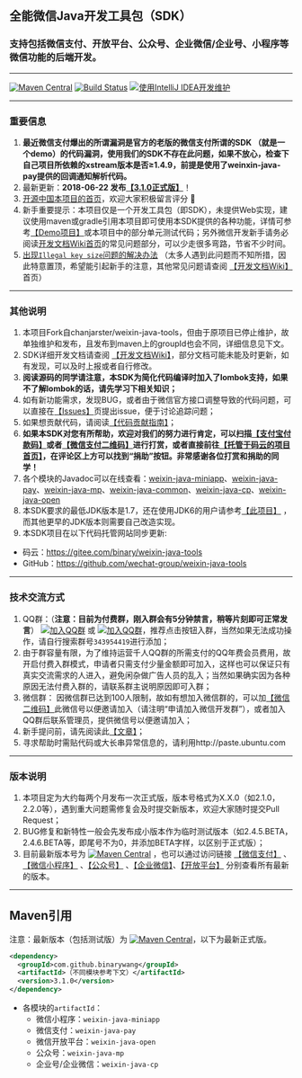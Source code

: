 ## 全能微信Java开发工具包（SDK）
### 支持包括微信支付、开放平台、公众号、企业微信/企业号、小程序等微信功能的后端开发。
---------------------------------
[![Maven Central](https://img.shields.io/maven-central/v/com.github.binarywang/weixin-java-parent.svg)](http://mvnrepository.com/artifact/com.github.binarywang/weixin-java-parent)
[![Build Status](https://travis-ci.org/Wechat-Group/weixin-java-tools.svg?branch=develop)](https://travis-ci.org/Wechat-Group/weixin-java-tools)
[![使用IntelliJ IDEA开发维护](https://img.shields.io/badge/IntelliJ%20IDEA-提供支持-blue.svg)](https://www.jetbrains.com/idea/)

---------------------------------
### 重要信息
1. **最近微信支付爆出的所谓漏洞是官方的老版的微信支付所谓的SDK （就是一个demo）的代码漏洞，使用我们的SDK不存在此问题，如果不放心，检查下自己项目所依赖的xstream版本是否≥1.4.9，前提是使用了weinxin-java-pay提供的回调通知解析代码。**
1. 最新更新：**2018-06-22 发布[【3.1.0正式版】](https://github.com/Wechat-Group/weixin-java-tools/releases)**！
1. [开源中国本项目的首页](https://www.oschina.net/p/weixin-java-tools-new)，欢迎大家积极留言评分 🙂
1. 新手重要提示：本项目仅是一个开发工具包（即SDK），未提供Web实现，建议使用maven或gradle引用本项目即可使用本SDK提供的各种功能，详情可参考[【Demo项目】](demo.md)或本项目中的部分单元测试代码；另外微信开发新手请务必阅读[开发文档Wiki首页](https://github.com/Wechat-Group/weixin-java-tools/wiki)的常见问题部分，可以少走很多弯路，节省不少时间。
1. [出现`Illegal key size`问题的解决办法](https://github.com/Wechat-Group/weixin-java-tools/wiki/%E5%8A%A0%E8%A7%A3%E5%AF%86%E7%9A%84%E5%BC%82%E5%B8%B8%E5%A4%84%E7%90%86%E5%8A%9E%E6%B3%95) （太多人遇到此问题而不知所措，因此特意置顶，希望能引起新手的注意，其他常见问题请查阅 [【开发文档Wiki】](https://github.com/wechat-group/weixin-java-tools/wiki)首页）

--------------------------------
### 其他说明
1. 本项目Fork自chanjarster/weixin-java-tools，但由于原项目已停止维护，故单独维护和发布，且发布到maven上的groupId也会不同，详细信息见下文。
1. SDK详细开发文档请查阅 [【开发文档Wiki】](https://github.com/wechat-group/weixin-java-tools/wiki)，部分文档可能未能及时更新，如有发现，可以及时上报或者自行修改。
1. **阅读源码的同学请注意，本SDK为简化代码编译时加入了lombok支持，如果不了解lombok的话，请先学习下相关知识；**
1. 如有新功能需求，发现BUG，或者由于微信官方接口调整导致的代码问题，可以直接在[【Issues】](https://github.com/Wechat-Group/weixin-java-tools/issues)页提出issue，便于讨论追踪问题；
1. 如果想贡献代码，请阅读[【代码贡献指南】](contribution.md)；
1. **如果本SDK对您有所帮助，欢迎对我们的努力进行肯定，可以扫描[【支付宝付款码】](qrcodes/alipay_qrcode.jpg)或者[【微信支付二维码】](qrcodes/wepay_qrcode.jpg)进行打赏，或者直接前往[【托管于码云的项目首页】](http://gitee.com/binary/weixin-java-tools)，在评论区上方可以找到“捐助”按钮。非常感谢各位打赏和捐助的同学！**
1. 各个模块的Javadoc可以在线查看：[weixin-java-miniapp](http://binary.ac.cn/weixin-java-miniapp-javadoc/)、[weixin-java-pay](http://binary.ac.cn/weixin-java-pay-javadoc/)、[weixin-java-mp](http://binary.ac.cn/weixin-java-mp-javadoc/)、[weixin-java-common](http://binary.ac.cn/weixin-java-common-javadoc/)、[weixin-java-cp](http://binary.ac.cn/weixin-java-cp-javadoc/)、[weixin-java-open](http://binary.ac.cn/weixin-java-open-javadoc/)
1. 本SDK要求的最低JDK版本是1.7，还在使用JDK6的用户请参考[【此项目】]( https://github.com/binarywang/weixin-java-tools-for-jdk6) ，而其他更早的JDK版本则需要自己改造实现。
1. 本SDK项目在以下代码托管网站同步更新:
* 码云：https://gitee.com/binary/weixin-java-tools
* GitHub：https://github.com/wechat-group/weixin-java-tools

---------------------------------
### 技术交流方式
1. QQ群：（**注意：目前为付费群，刚入群会有5分钟禁言，稍等片刻即可正常发言**） [![加入QQ群](https://img.shields.io/badge/QQ群-343954419-blue.svg)](http://shang.qq.com/wpa/qunwpa?idkey=731dc3e7ea31ebe25376cc1a791445468612c63fd0e9e05399b088ec81fd9e15) 或 [![加入QQ群](https://img.shields.io/badge/QQ群-343954419-blue.svg)](http://jq.qq.com/?_wv=1027&k=40lRskK)，推荐点击按钮入群，当然如果无法成功操作，请自行搜索群号`343954419`进行添加；
1. 由于群容量有限，为了维持运营千人QQ群的所需支付的QQ年费会员费用，故开启付费入群模式，申请者只需支付少量金额即可加入，这样也可以保证只有真实交流需求的人进入，避免闲杂做广告人员的乱入；当然如果确实因为各种原因无法付费入群的，请联系群主说明原因即可入群；
1. 微信群： 因微信群已达到100人限制，故如有想加入微信群的，可以加[【微信二维码】](qrcodes/wechat_qrcode.jpg)此微信号以便邀请加入（请注明“申请加入微信开发群”），或者加入QQ群后联系管理员，提供微信号以便邀请加入；
1. 新手提问前，请先阅读此[【文章】](http://www.dianbo.org/9238/stone/tiwendezhihui.htm)；
1. 寻求帮助时需贴代码或大长串异常信息的，请利用http://paste.ubuntu.com

---------------------------------
### 版本说明
1. 本项目定为大约每两个月发布一次正式版，版本号格式为X.X.0（如2.1.0，2.2.0等），遇到重大问题需修复会及时提交新版本，欢迎大家随时提交Pull Request；
1. BUG修复和新特性一般会先发布成小版本作为临时测试版本（如2.4.5.BETA，2.4.6.BETA等，即尾号不为0，并添加BETA字样，以区别于正式版）；
1. 目前最新版本号为 [![Maven Central](https://img.shields.io/maven-central/v/com.github.binarywang/weixin-java-parent.svg)](http://mvnrepository.com/artifact/com.github.binarywang/weixin-java-parent) ，也可以通过访问链接 [【微信支付】](http://search.maven.org/#search%7Cgav%7C1%7Cg%3A%22com.github.binarywang%22%20AND%20a%3A%22weixin-java-pay%22) 、[【微信小程序】](http://search.maven.org/#search%7Cgav%7C1%7Cg%3A%22com.github.binarywang%22%20AND%20a%3A%22weixin-java-miniapp%22) 、[【公众号】](http://search.maven.org/#search%7Cgav%7C1%7Cg%3A%22com.github.binarywang%22%20AND%20a%3A%22weixin-java-mp%22) 、[【企业微信】](http://search.maven.org/#search%7Cgav%7C1%7Cg%3A%22com.github.binarywang%22%20AND%20a%3A%22weixin-java-cp%22)、[【开放平台】](http://search.maven.org/#search%7Cgav%7C1%7Cg%3A%22com.github.binarywang%22%20AND%20a%3A%22weixin-java-open%22)
分别查看所有最新的版本。 

---------------------------------
## Maven引用
注意：最新版本（包括测试版）为 [![Maven Central](https://img.shields.io/maven-central/v/com.github.binarywang/weixin-java-parent.svg)](http://mvnrepository.com/artifact/com.github.binarywang/weixin-java-parent)，以下为最新正式版。

```xml
<dependency>
  <groupId>com.github.binarywang</groupId>
  <artifactId>（不同模块参考下文）</artifactId>
  <version>3.1.0</version>
</dependency>
```
* 各模块的`artifactId`：
  - 微信小程序：`weixin-java-miniapp`   
  - 微信支付：`weixin-java-pay`
  - 微信开放平台：`weixin-java-open`   
  - 公众号：`weixin-java-mp`    
  - 企业号/企业微信：`weixin-java-cp`
